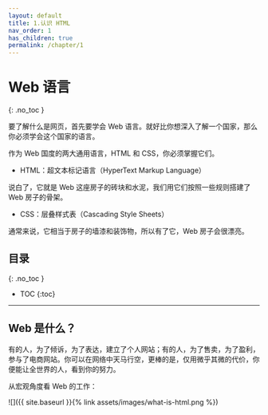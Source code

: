 ```yaml
---
layout: default
title: 1.认识 HTML
nav_order: 1
has_children: true
permalink: /chapter/1
---
```


# Web 语言
{: .no_toc }

要了解什么是网页，首先要学会 Web 语言。就好比你想深入了解一个国家，那么你必须学会这个国家的语言。

作为 Web 国度的两大通用语言，HTML 和 CSS，你必须掌握它们。

- HTML：超文本标记语言（HyperText Markup Language）

说白了，它就是 Web 这座房子的砖块和水泥，我们用它们按照一些规则搭建了 Web 房子的骨架。

- CSS：层叠样式表（Cascading Style Sheets）

通常来说，它相当于房子的墙漆和装饰物，所以有了它，Web 房子会很漂亮。

## 目录
{: .no_toc }

- TOC
{:toc}

---

## Web 是什么？
有的人，为了倾诉，为了表达，建立了个人网站；有的人，为了售卖，为了盈利，参与了电商网站。你可以在网络中天马行空，更棒的是，仅用微乎其微的代价，你便能让全世界的人，看到你的努力。

从宏观角度看 Web 的工作：

![]({{ site.baseurl }}{% link assets/images/what-is-html.png %})

